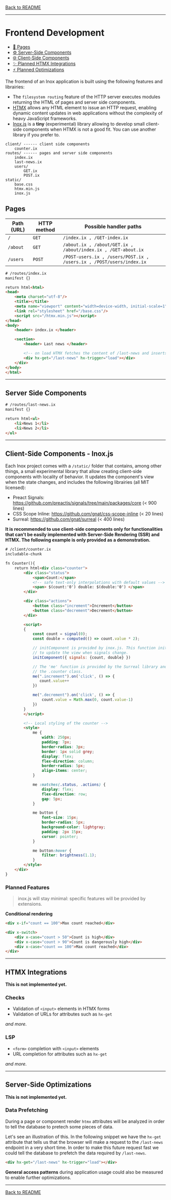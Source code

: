 [Back to README](../README.md)
___ 

# Frontend Development

- [📄 Pages](#pages)
- [⚙️ Server-Side Components](#server-side-components)
- [🌐 Client-Side Components](#client-side-components---inoxjs)
- [✨ Planned HTMX Integrations](#htmx-integrations)
- [⚡ Planned Optimizations](#server-side-optimizations)

The frontend of an Inox application is built using the following features and
librairies:

- The `filesystem routing` feature of the HTTP server executes modules returning
  the HTML of pages and server side components.
- [HTMX](https://htmx.org/) allows any HTML element to issue an HTTP request,
  enabling dynamic content updates in web applications without the complexity of
  heavy JavaScript frameworks.
- [Inox.js](#client-side-components---inoxjs) is a **tiny** (experimental)
  library allowing to develop small client-side components when HTMX is not a good fit. You can use another library if you prefer to.

```
client/ ------ client side components
    counter.ix
routes/ ------ pages and server side components
    index.ix
    last-news.ix
    users/
        GET.ix
        POST.ix
static/
    base.css
    htmx.min.js
    inox.js
```

## Pages

| Path (URL) | HTTP method | Possible handler paths                                                |
| ---------- | ----------- | --------------------------------------------------------------------- |
| `/`        | `GET`       | `/index.ix , /GET-index.ix`                                           |
| `/about`   | `GET`       | `/about.ix , /about/GET.ix , /about/index.ix , /GET-about.ix`         |
| `/users`   | `POST`      | `/POST-users.ix , /users/POST.ix ,  /users.ix , /POST/users/index.ix` |

```html
# /routes/index.ix
manifest {}

return html<html>
<head>
    <meta charset="utf-8"/>
    <title></title>
    <meta name="viewport" content="width=device-width, initial-scale=1"/>
    <link rel="stylesheet" href="/base.css"/>
    <script src="/htmx.min.js"></script>
</head>
<body>
    <header> index.ix </header>

    <section>
        <header> Last news </header>

        <!-- on load HTMX fetches the content of /last-news and inserts it in the page -->
        <div hx-get="/last-news" hx-trigger="load"></div>
    </div>
</body>
</html>
```

___

## Server Side Components

```html
# /routes/last-news.ix
manifest {}

return html<ul>
    <li>News 1</li>
    <li>News 2</li>
</ul>
```

___

## Client-Side Components - Inox.js

Each Inox project comes with a `/static/` folder that contains, among other
things, a small experimental library that allow creating client-side
components with locality of behavior. It updates the component's view when the state changes, and includes the following
librairies (all MIT licensed):

- Preact Signals: https://github.com/preactjs/signals/tree/main/packages/core (< 900 lines)
- CSS Scope Inline: https://github.com/gnat/css-scope-inline (< 20 lines)
- Surreal: https://github.com/gnat/surreal (< 400 lines)

__It is recommended to use client-side components only for functionalities that
can't be easily implemented with Server-Side Rendering (SSR) and HTMX. The
following example is only provided as a demonstration.__

```html
# /client/counter.ix
includable-chunk

fn Counter(){
    return html<div class="counter">
        <div class="status">
            <span>Count:</span>
            <!-- safe text-only interpolations with default values -->
            <span> $(count:'0') double: $(double:'0') </span>
        </div>

        <div class="actions">
            <button class="increment">Increment</button>
            <button class="decrement">Decrement</button>
        </div>

        <script> 
        {
            const count = signal(0);
            const double = computed(() => count.value * 2);

            // initComponent is provided by inox.js. This function initializes the component in order 
            // to update the view when signals change.
            initComponent({ signals: {count, double} })

            // The 'me' function is provided by the Surreal library and returns the div element with 
            // the .counter class.
            me(".increment").on('click', () => {
               count.value++
            })    

            me(".decrement").on('click', () => {
                count.value = Math.max(0, count.value-1)
            })    
        }
        </script>

        <!-- Local styling of the counter -->
        <style>
            me {
                width: 250px;
                padding: 7px;
                border-radius: 3px;
                border: 1px solid grey;
                display: flex;
                flex-direction: column;
                border-radius: 5px;
                align-items: center;
            }

            me :matches(.status, .actions) {
                display: flex;
                flex-direction: row;
                gap: 5px;
            }

            me button {
                font-size: 15px;
                border-radius: 5px;
                background-color: lightgray;
                padding: 2px 15px;
                cursor: pointer;
            }

            me button:hover {
                filter: brightness(1.1);
            }
        </style>
    </div>
}
```

### Planned Features

> inox.js will stay minimal: specific features will be provided by extensions.

**Conditional rendering**

```html
<div x-if="count == 100">Max count reached</div>

<div x-switch>
    <div x-case="count > 50">Count is high</div>
    <div x-case="count > 90">Count is dangerously high</div>
    <div x-case="count == 100">Max count reached</div>
</div>
```

___

## HTMX Integrations

**This is not implemented yet.**

### Checks

- Validation of `<input>` elements in HTMX forms
- Validation of URLs for attributes such as `hx-get`

*and more.*

### LSP

- `<form>` completion with `<input>` elements
- URL completion for attributes such as `hx-get`

*and more.*

___

## Server-Side Optimizations

**This is not implemented yet.**

### Data Prefetching

During a page or component render `htmx` attributes will be analyzed in order to tell the database
to pretech some pieces of data.

Let's see an illustration of this. In the following snippet we have the `hx-get` attribute that tells us that the browser will make a request to the `/last-news` endpoint in a very short time. In order to make this future request fast we could tell the database to prefetch
the data required by `/last-news`.

```html
<div hx-get="/last-news" hx-trigger="load"></div>
```

**General access patterns** during application usage could also be measured to enable further optimizations.

___

[Back to README](../README.md)
